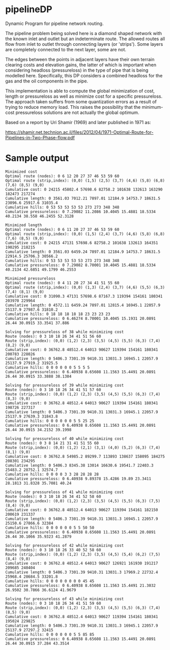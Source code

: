 # pipelineDP
Dynamic Program for pipeline network routing.

The pipeline problem being solved here is a diamond shaped network with the known inlet and outlet
but an indeterminate route. The allowed routes all flow from inlet to outlet through connecting
layers (or 'strips'). Some layers are completely connected to the next layer, some are not.

The edges between the points in adjacent layers have their own terrain clearing costs and elevation
gains, the latter of which is important when considering headloss (pressureloss) in the type of
pipe that is being modelled here. Specifically, this DP considers a combined headloss for the
gas and the oil components in the pipe. 

This implementation is able to compute the global minimization of cost, length or pressureloss
as well as minimize cost for a specific pressureloss. The approach taken suffers from some
quantization errors as a result of trying to reduce memory load. This raises the possibility
that the minimum-cost pressureloss solutions are not actually the global optimum. 

Based on a report by Uri Shamir (1969) and later published in 1971 as:

https://shamir.net.technion.ac.il/files/2012/04/1971-Optimal-Route-for-Pipelines-in-Two-Phase-flow.pdf

# Sample output

```
Minimized cost 
Optimal route (nodes): 0 6 12 20 27 37 46 53 59 60 
Optimal route (strip,index): (0,0) (1,5) (2,5) (3,7) (4,6) (5,8) (6,8) (7,6) (8,5) (9,0) 
Cumulative cost: 0 24215 45802.4 57698.6 82758.2 101638 132613 163290 182473 217274 
Cumulative length: 0 3561.03 7012.21 7897.01 12184.9 14753.7 18631.5 23096.6 25917.6 31035.4 
Cumulative hills: 0 53 53 53 53 53 273 273 348 348 
Cumulative pressureloss: 0 7.29082 11.2086 10.4045 15.4881 18.5334 40.2134 38.558 46.2455 52.3128 

Minimized length 
Optimal route (nodes): 0 6 11 20 27 37 46 53 59 60 
Optimal route (strip,index): (0,0) (1,5) (2,4) (3,7) (4,6) (5,8) (6,8) (7,6) (8,5) (9,0) 
Cumulative cost: 0 24215 47131 57698.6 82758.2 101638 132613 164351 190295 218215 
Cumulative length: 0 3561.03 6459.24 7897.01 12184.9 14753.7 18631.5 22914.5 25706.3 30566.2 
Cumulative hills: 0 53 53 53 53 53 273 273 348 348 
Cumulative pressureloss: 0 7.29082 8.70001 10.4045 15.4881 18.5334 40.2134 42.6851 49.1799 46.2553 

Minimized pressureloss 
Optimal route (nodes): 0 4 11 20 27 34 41 51 55 60 
Optimal route (strip,index): (0,0) (1,3) (2,4) (3,7) (4,6) (5,5) (6,3) (7,4) (8,1) (9,0) 
Cumulative cost: 0 31090.3 47131 57698.6 87167.3 119394 154161 180341 203970 229964 
Cumulative length: 0 4572.11 6459.24 7897.01 12815.4 16945.1 22057.9 25137.9 27987.6 31810.2 
Cumulative hills: 0 18 18 18 18 18 23 23 23 23 
Cumulative pressureloss: 0 6.46274 8.70001 10.4045 15.1931 20.0891 26.44 30.0915 33.3541 37.886 

Solving for pressureloss of 38 while minimizing cost
Route (nodes): 0 3 10 18 26 34 41 51 56 60 
Route (strip,index): (0,0) (1,2) (2,3) (3,5) (4,5) (5,5) (6,3) (7,4) (8,2) (9,0) 
Cumulative cost: 0 36762.8 48512.4 64013 90627 119394 154161 180341 200783 228026 
Cumulative length: 0 5406.3 7301.39 9410.31 13031.3 16945.1 22057.9 25137.9 27919.2 31925.5 
Cumulative hills: 0 0 0 0 0 0 5 5 5 5 
Cumulative pressureloss: 0 6.40938 8.65608 11.1563 15.4491 20.0891 26.44 30.0915 33.3888 38.1384 

Solving for pressureloss of 39 while minimizing cost
Route (nodes): 0 3 10 18 26 34 41 51 57 60 
Route (strip,index): (0,0) (1,2) (2,3) (3,5) (4,5) (5,5) (6,3) (7,4) (8,3) (9,0) 
Cumulative cost: 0 36762.8 48512.4 64013 90627 119394 154161 180341 198726 227317 
Cumulative length: 0 5406.3 7301.39 9410.31 13031.3 16945.1 22057.9 25137.9 27639.3 31843.8 
Cumulative hills: 0 0 0 0 0 0 5 5 25 25 
Cumulative pressureloss: 0 6.40938 8.65608 11.1563 15.4491 20.0891 26.44 30.0915 34.2152 39.1998 

Solving for pressureloss of 40 while minimizing cost
Route (nodes): 0 3 8 14 21 31 41 51 55 60 
Route (strip,index): (0,0) (1,2) (2,1) (3,1) (4,0) (5,2) (6,3) (7,4) (8,1) (9,0) 
Cumulative cost: 0 36762.8 54985.2 89299.7 113893 138637 158095 184275 208301 234295 
Cumulative length: 0 5406.3 8345.38 13014 16630.6 19541.7 22403.3 25483.2 28752.1 32574.7 
Cumulative hills: 0 0 0 0 3 3 28 28 28 28 
Cumulative pressureloss: 0 6.40938 9.89378 15.4286 19.89 23.3411 28.1813 31.8328 35.7081 40.24 

Solving for pressureloss of 41 while minimizing cost
Route (nodes): 0 3 10 18 26 34 41 52 58 60 
Route (strip,index): (0,0) (1,2) (2,3) (3,5) (4,5) (5,5) (6,3) (7,5) (8,4) (9,0) 
Cumulative cost: 0 36762.8 48512.4 64013 90627 119394 154161 182150 200619 231337 
Cumulative length: 0 5406.3 7301.39 9410.31 13031.3 16945.1 22057.9 25150.6 27866.6 32384 
Cumulative hills: 0 0 0 0 0 0 5 5 50 50 
Cumulative pressureloss: 0 6.40938 8.65608 11.1563 15.4491 20.0891 26.44 30.1066 35.9323 41.2879 

Solving for pressureloss of 42 while minimizing cost
Route (nodes): 0 3 10 18 26 33 40 52 58 60 
Route (strip,index): (0,0) (1,2) (2,3) (3,5) (4,5) (5,4) (6,2) (7,5) (8,4) (9,0) 
Cumulative cost: 0 36762.8 48512.4 64013 90627 126921 161930 191217 209685 240404 
Cumulative length: 0 5406.3 7301.39 9410.31 13031.3 17969.2 22732.4 25968.4 28684.5 33201.8 
Cumulative hills: 0 0 0 0 0 0 0 0 45 45 
Cumulative pressureloss: 0 6.40938 8.65608 11.1563 15.4491 21.3032 26.9502 30.7866 36.6124 41.9679 

Solving for pressureloss of 43 while minimizing cost
Route (nodes): 0 3 10 18 26 34 41 51 59 60 
Route (strip,index): (0,0) (1,2) (2,3) (3,5) (4,5) (5,5) (6,3) (7,4) (8,5) (9,0) 
Cumulative cost: 0 36762.8 48512.4 64013 90627 119394 154161 180341 195024 229825 
Cumulative length: 0 5406.3 7301.39 9410.31 13031.3 16945.1 22057.9 25137.9 27297.2 32415 
Cumulative hills: 0 0 0 0 0 0 5 5 85 85 
Cumulative pressureloss: 0 6.40938 8.65608 11.1563 15.4491 20.0891 26.44 30.0915 37.284 43.3514 

```